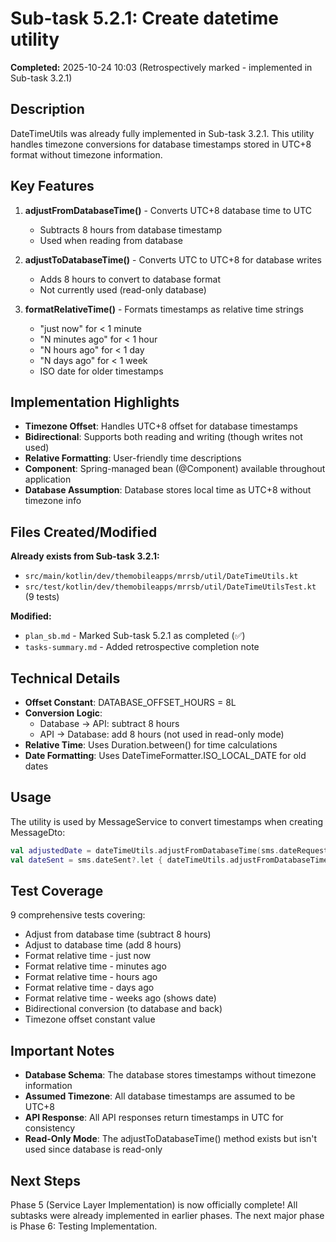 # Sub-task 5.2.1: Create datetime utility

**Completed:** 2025-10-24 10:03 (Retrospectively marked - implemented in Sub-task 3.2.1)

## Description

DateTimeUtils was already fully implemented in Sub-task 3.2.1. This utility handles timezone conversions for database timestamps stored in UTC+8 format without timezone information.

## Key Features

1. **adjustFromDatabaseTime()** - Converts UTC+8 database time to UTC
   - Subtracts 8 hours from database timestamp
   - Used when reading from database
   
2. **adjustToDatabaseTime()** - Converts UTC to UTC+8 for database writes
   - Adds 8 hours to convert to database format
   - Not currently used (read-only database)
   
3. **formatRelativeTime()** - Formats timestamps as relative time strings
   - "just now" for < 1 minute
   - "N minutes ago" for < 1 hour
   - "N hours ago" for < 1 day
   - "N days ago" for < 1 week
   - ISO date for older timestamps

## Implementation Highlights

- **Timezone Offset**: Handles UTC+8 offset for database timestamps
- **Bidirectional**: Supports both reading and writing (though writes not used)
- **Relative Formatting**: User-friendly time descriptions
- **Component**: Spring-managed bean (@Component) available throughout application
- **Database Assumption**: Database stores local time as UTC+8 without timezone info

## Files Created/Modified

**Already exists from Sub-task 3.2.1:**
- `src/main/kotlin/dev/themobileapps/mrrsb/util/DateTimeUtils.kt`
- `src/test/kotlin/dev/themobileapps/mrrsb/util/DateTimeUtilsTest.kt` (9 tests)

**Modified:**
- `plan_sb.md` - Marked Sub-task 5.2.1 as completed (✅)
- `tasks-summary.md` - Added retrospective completion note

## Technical Details

- **Offset Constant**: DATABASE_OFFSET_HOURS = 8L
- **Conversion Logic**: 
  - Database → API: subtract 8 hours
  - API → Database: add 8 hours (not used in read-only mode)
- **Relative Time**: Uses Duration.between() for time calculations
- **Date Formatting**: Uses DateTimeFormatter.ISO_LOCAL_DATE for old dates

## Usage

The utility is used by MessageService to convert timestamps when creating MessageDto:

```kotlin
val adjustedDate = dateTimeUtils.adjustFromDatabaseTime(sms.dateRequested)
val dateSent = sms.dateSent?.let { dateTimeUtils.adjustFromDatabaseTime(it) }
```

## Test Coverage

9 comprehensive tests covering:
- Adjust from database time (subtract 8 hours)
- Adjust to database time (add 8 hours)
- Format relative time - just now
- Format relative time - minutes ago
- Format relative time - hours ago
- Format relative time - days ago
- Format relative time - weeks ago (shows date)
- Bidirectional conversion (to database and back)
- Timezone offset constant value

## Important Notes

- **Database Schema**: The database stores timestamps without timezone information
- **Assumed Timezone**: All database timestamps are assumed to be UTC+8
- **API Response**: All API responses return timestamps in UTC for consistency
- **Read-Only Mode**: The adjustToDatabaseTime() method exists but isn't used since database is read-only

## Next Steps

Phase 5 (Service Layer Implementation) is now officially complete! All subtasks were already implemented in earlier phases. The next major phase is Phase 6: Testing Implementation.

